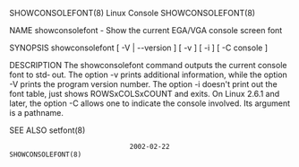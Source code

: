 SHOWCONSOLEFONT(8)              Linux Console              SHOWCONSOLEFONT(8)

NAME
       showconsolefont - Show the current EGA/VGA console screen font

SYNOPSIS
       showconsolefont [ -V | --version ] [ -v ] [ -i ] [ -C console ]

DESCRIPTION
       The  showconsolefont  command outputs the current console font to std‐
       out.  The option -v prints additional information, while the option -V
       prints  the  program  version number.  The option -i doesn't print out
       the font table, just shows ROWSxCOLSxCOUNT and exits.  On Linux  2.6.1
       and  later, the option -C allows one to indicate the console involved.
       Its argument is a pathname.

SEE ALSO
       setfont(8)

                                  2002-02-22               SHOWCONSOLEFONT(8)
